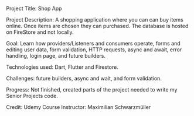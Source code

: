 Project Title: Shop App

Project Description: A shopping application where you can can buy items online. Once items are chosen they can purchased. The database is hosted on FireStore and not locally. 

Goal: Learn how providers/Listeners and consumers operate, forms and editing user data, form validation, HTTP requests, async and await, error handling, login page, and future builders.

Technologies used: Dart, Flutter and Firestore.

Challenges: future builders, async and wait, and form validation.

Progress: Not finished, created parts of the project needed to write my Senior Projects code.

Credit:  Udemy Course Instructor: Maximilian Schwarzmüller 